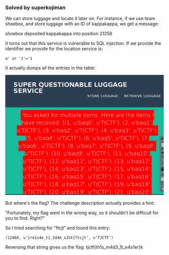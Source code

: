 ### Solved by superkojiman 

We can store luggage and locate it later on. For instance, if we use team shoebox, and store luggage with an ID of kappakappa, we get a message:

shoebox deposited kappakappa into position 21256

It turns out that this service is vulnerable to SQL injection. If we provide the identifier we provide for the location service is:

```
a' or '1'='1
```

It actually dumps all the entries in the table: 

![](/images/2016/tjctf/luggage/01.png)

But where's the flag? The challenge description actually provides a hint:

"Fortunately, my flag went in the wrong way, so it shouldn't be difficult for you to find. Right?"

So I tried searching for "ftcjt" and found this entry:

```
(12468, u'}re1s4e_t1_3d4m_s1ht{ftcjt', u'TJCTF')
```

Reversing that string gives us the flag: tjctf{th1s_m4d3_1t_e4s1er}k
